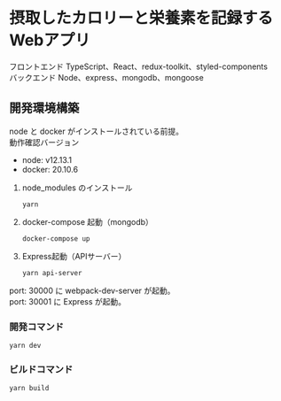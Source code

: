 # 摂取したカロリーと栄養素を記録するWebアプリ
フロントエンド TypeScript、React、redux-toolkit、styled-components  
バックエンド Node、express、mongodb、mongoose  

## 開発環境構築
node と docker がインストールされている前提。  
動作確認バージョン  
- node: v12.13.1
- docker: 20.10.6

1. node_modules のインストール  
   ```
   yarn
   ```
2. docker-compose 起動（mongodb）  
   ```
   docker-compose up
   ```
3. Express起動（APIサーバー）
   ```
   yarn api-server
   ```

port: 30000 に webpack-dev-server が起動。  
port: 30001 に Express が起動。  

### 開発コマンド
```
yarn dev
```

### ビルドコマンド
```
yarn build
```
